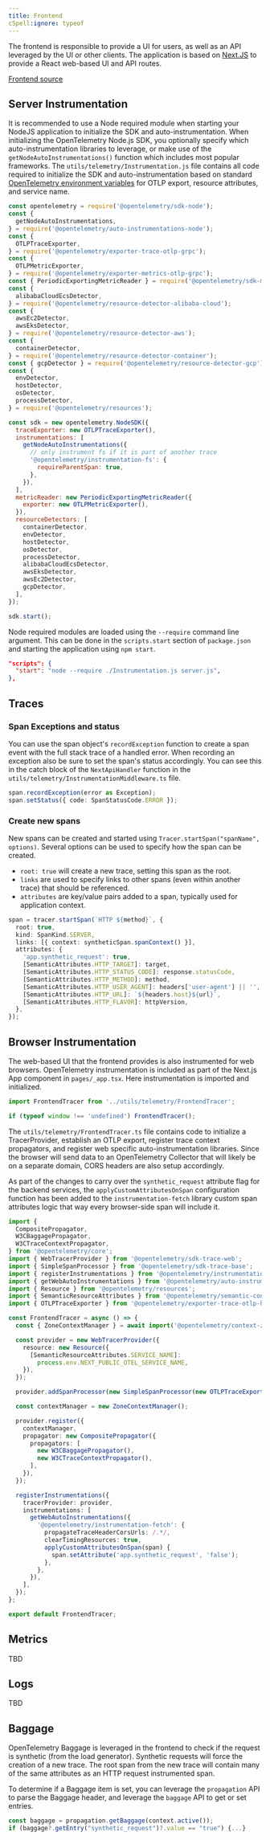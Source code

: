 ```yaml
---
title: Frontend
cSpell:ignore: typeof
---
```


The frontend is responsible to provide a UI for users, as well as an API
leveraged by the UI or other clients. The application is based on
[Next.JS](https://nextjs.org/) to provide a React web-based UI and API routes.

[Frontend source](https://github.com/open-telemetry/opentelemetry-demo/blob/main/src/frontend/)

## Server Instrumentation

It is recommended to use a Node required module when starting your NodeJS
application to initialize the SDK and auto-instrumentation. When initializing
the OpenTelemetry Node.js SDK, you optionally specify which auto-instrumentation
libraries to leverage, or make use of the `getNodeAutoInstrumentations()`
function which includes most popular frameworks. The
`utils/telemetry/Instrumentation.js` file contains all code required to
initialize the SDK and auto-instrumentation based on standard
[OpenTelemetry environment variables](/docs/specs/otel/configuration/sdk-environment-variables/)
for OTLP export, resource attributes, and service name.

```javascript
const opentelemetry = require('@opentelemetry/sdk-node');
const {
  getNodeAutoInstrumentations,
} = require('@opentelemetry/auto-instrumentations-node');
const {
  OTLPTraceExporter,
} = require('@opentelemetry/exporter-trace-otlp-grpc');
const {
  OTLPMetricExporter,
} = require('@opentelemetry/exporter-metrics-otlp-grpc');
const { PeriodicExportingMetricReader } = require('@opentelemetry/sdk-metrics');
const {
  alibabaCloudEcsDetector,
} = require('@opentelemetry/resource-detector-alibaba-cloud');
const {
  awsEc2Detector,
  awsEksDetector,
} = require('@opentelemetry/resource-detector-aws');
const {
  containerDetector,
} = require('@opentelemetry/resource-detector-container');
const { gcpDetector } = require('@opentelemetry/resource-detector-gcp');
const {
  envDetector,
  hostDetector,
  osDetector,
  processDetector,
} = require('@opentelemetry/resources');

const sdk = new opentelemetry.NodeSDK({
  traceExporter: new OTLPTraceExporter(),
  instrumentations: [
    getNodeAutoInstrumentations({
      // only instrument fs if it is part of another trace
      '@opentelemetry/instrumentation-fs': {
        requireParentSpan: true,
      },
    }),
  ],
  metricReader: new PeriodicExportingMetricReader({
    exporter: new OTLPMetricExporter(),
  }),
  resourceDetectors: [
    containerDetector,
    envDetector,
    hostDetector,
    osDetector,
    processDetector,
    alibabaCloudEcsDetector,
    awsEksDetector,
    awsEc2Detector,
    gcpDetector,
  ],
});

sdk.start();
```

Node required modules are loaded using the `--require` command line argument.
This can be done in the `scripts.start` section of `package.json` and starting
the application using `npm start`.

```json
"scripts": {
  "start": "node --require ./Instrumentation.js server.js",
},
```

## Traces

### Span Exceptions and status

You can use the span object's `recordException` function to create a span event
with the full stack trace of a handled error. When recording an exception also
be sure to set the span's status accordingly. You can see this in the catch
block of the `NextApiHandler` function in the
`utils/telemetry/InstrumentationMiddleware.ts` file.

```typescript
span.recordException(error as Exception);
span.setStatus({ code: SpanStatusCode.ERROR });
```

### Create new spans

New spans can be created and started using
`Tracer.startSpan("spanName", options)`. Several options can be used to specify
how the span can be created.

- `root: true` will create a new trace, setting this span as the root.
- `links` are used to specify links to other spans (even within another trace)
  that should be referenced.
- `attributes` are key/value pairs added to a span, typically used for
  application context.

```typescript
span = tracer.startSpan(`HTTP ${method}`, {
  root: true,
  kind: SpanKind.SERVER,
  links: [{ context: syntheticSpan.spanContext() }],
  attributes: {
    'app.synthetic_request': true,
    [SemanticAttributes.HTTP_TARGET]: target,
    [SemanticAttributes.HTTP_STATUS_CODE]: response.statusCode,
    [SemanticAttributes.HTTP_METHOD]: method,
    [SemanticAttributes.HTTP_USER_AGENT]: headers['user-agent'] || '',
    [SemanticAttributes.HTTP_URL]: `${headers.host}${url}`,
    [SemanticAttributes.HTTP_FLAVOR]: httpVersion,
  },
});
```

## Browser Instrumentation

The web-based UI that the frontend provides is also instrumented for web
browsers. OpenTelemetry instrumentation is included as part of the Next.js App
component in `pages/_app.tsx`. Here instrumentation is imported and initialized.

```typescript
import FrontendTracer from '../utils/telemetry/FrontendTracer';

if (typeof window !== 'undefined') FrontendTracer();
```

The `utils/telemetry/FrontendTracer.ts` file contains code to initialize a
TracerProvider, establish an OTLP export, register trace context propagators,
and register web specific auto-instrumentation libraries. Since the browser will
send data to an OpenTelemetry Collector that will likely be on a separate
domain, CORS headers are also setup accordingly.

As part of the changes to carry over the `synthetic_request` attribute flag for
the backend services, the `applyCustomAttributesOnSpan` configuration function
has been added to the `instrumentation-fetch` library custom span attributes
logic that way every browser-side span will include it.

```typescript
import {
  CompositePropagator,
  W3CBaggagePropagator,
  W3CTraceContextPropagator,
} from '@opentelemetry/core';
import { WebTracerProvider } from '@opentelemetry/sdk-trace-web';
import { SimpleSpanProcessor } from '@opentelemetry/sdk-trace-base';
import { registerInstrumentations } from '@opentelemetry/instrumentation';
import { getWebAutoInstrumentations } from '@opentelemetry/auto-instrumentations-web';
import { Resource } from '@opentelemetry/resources';
import { SemanticResourceAttributes } from '@opentelemetry/semantic-conventions';
import { OTLPTraceExporter } from '@opentelemetry/exporter-trace-otlp-http';

const FrontendTracer = async () => {
  const { ZoneContextManager } = await import('@opentelemetry/context-zone');

  const provider = new WebTracerProvider({
    resource: new Resource({
      [SemanticResourceAttributes.SERVICE_NAME]:
        process.env.NEXT_PUBLIC_OTEL_SERVICE_NAME,
    }),
  });

  provider.addSpanProcessor(new SimpleSpanProcessor(new OTLPTraceExporter()));

  const contextManager = new ZoneContextManager();

  provider.register({
    contextManager,
    propagator: new CompositePropagator({
      propagators: [
        new W3CBaggagePropagator(),
        new W3CTraceContextPropagator(),
      ],
    }),
  });

  registerInstrumentations({
    tracerProvider: provider,
    instrumentations: [
      getWebAutoInstrumentations({
        '@opentelemetry/instrumentation-fetch': {
          propagateTraceHeaderCorsUrls: /.*/,
          clearTimingResources: true,
          applyCustomAttributesOnSpan(span) {
            span.setAttribute('app.synthetic_request', 'false');
          },
        },
      }),
    ],
  });
};

export default FrontendTracer;
```

## Metrics

TBD

## Logs

TBD

## Baggage

OpenTelemetry Baggage is leveraged in the frontend to check if the request is
synthetic (from the load generator). Synthetic requests will force the creation
of a new trace. The root span from the new trace will contain many of the same
attributes as an HTTP request instrumented span.

To determine if a Baggage item is set, you can leverage the `propagation` API to
parse the Baggage header, and leverage the `baggage` API to get or set entries.

```typescript
const baggage = propagation.getBaggage(context.active());
if (baggage?.getEntry("synthetic_request")?.value == "true") {...}
```
